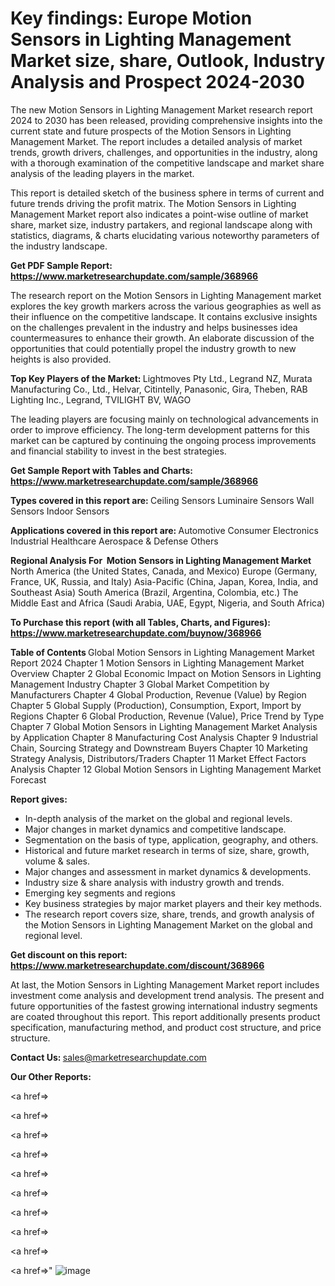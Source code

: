 # Key findings: Europe Motion Sensors in Lighting Management Market size, share, Outlook, Industry Analysis and Prospect 2024-2030

The new Motion Sensors in Lighting Management Market research report 2024 to 2030 has been released, providing comprehensive insights into the current state and future prospects of the Motion Sensors in Lighting Management Market. The report includes a detailed analysis of market trends, growth drivers, challenges, and opportunities in the industry, along with a thorough examination of the competitive landscape and market share analysis of the leading players in the market.

This report is detailed sketch of the business sphere in terms of current and future trends driving the profit matrix. The Motion Sensors in Lighting Management Market report also indicates a point-wise outline of market share, market size, industry partakers, and regional landscape along with statistics, diagrams, &amp; charts elucidating various noteworthy parameters of the industry landscape.

<strong><b>Get PDF Sample Report: <a href=https://www.marketresearchupdate.com/sample/368966>https://www.marketresearchupdate.com/sample/368966</a></b></strong>

The research report on the Motion Sensors in Lighting Management market explores the key growth markers across the various geographies as well as their influence on the competitive landscape. It contains exclusive insights on the challenges prevalent in the industry and helps businesses idea countermeasures to enhance their growth. An elaborate discussion of the opportunities that could potentially propel the industry growth to new heights is also provided.

<strong><b>Top Key Players of the Market:
</b></strong>Lightmoves Pty Ltd., Legrand NZ, Murata Manufacturing Co., Ltd., Helvar, Citintelly, Panasonic, Gira, Theben, RAB Lighting Inc., Legrand, TVILIGHT BV, WAGO<strong><b>
</b></strong>

The leading players are focusing mainly on technological advancements in order to improve efficiency. The long-term development patterns for this market can be captured by continuing the ongoing process improvements and financial stability to invest in the best strategies.

<strong><b>Get Sample Report with Tables and Charts: <a href=https://www.marketresearchupdate.com/sample/368966>https://www.marketresearchupdate.com/sample/368966</a></b></strong>

<strong><b>Types covered in this report are:
</b></strong>Ceiling Sensors
Luminaire Sensors
Wall Sensors
Indoor Sensors<strong><b>
</b></strong>

<strong><b>Applications covered in this report are:
</b></strong>Automotive
Consumer Electronics
Industrial
Healthcare
Aerospace & Defense
Others<strong><b>
</b></strong>

<strong><b>Regional Analysis For  Motion Sensors in Lighting Management Market</b></strong><strong><b>
</b></strong>North America (the United States, Canada, and Mexico)
Europe (Germany, France, UK, Russia, and Italy)
Asia-Pacific (China, Japan, Korea, India, and Southeast Asia)
South America (Brazil, Argentina, Colombia, etc.)
The Middle East and Africa (Saudi Arabia, UAE, Egypt, Nigeria, and South Africa)

<strong><b>To Purchase this report (with all Tables, Charts, and Figures): <a href=https://www.marketresearchupdate.com/buynow/368966>https://www.marketresearchupdate.com/buynow/368966</a></b></strong>

<strong><b>Table of Contents</b></strong><strong><b>
</b></strong>Global Motion Sensors in Lighting Management Market Report 2024
Chapter 1 Motion Sensors in Lighting Management Market Overview
Chapter 2 Global Economic Impact on Motion Sensors in Lighting Management Industry
Chapter 3 Global Market Competition by Manufacturers
Chapter 4 Global Production, Revenue (Value) by Region
Chapter 5 Global Supply (Production), Consumption, Export, Import by Regions
Chapter 6 Global Production, Revenue (Value), Price Trend by Type
Chapter 7 Global Motion Sensors in Lighting Management Market Analysis by Application
Chapter 8 Manufacturing Cost Analysis
Chapter 9 Industrial Chain, Sourcing Strategy and Downstream Buyers
Chapter 10 Marketing Strategy Analysis, Distributors/Traders
Chapter 11 Market Effect Factors Analysis
Chapter 12 Global Motion Sensors in Lighting Management Market Forecast

<strong><b>Report gives:</b></strong>

- In-depth analysis of the market on the global and regional levels.
- Major changes in market dynamics and competitive landscape.
- Segmentation on the basis of type, application, geography, and others.
- Historical and future market research in terms of size, share, growth, volume &amp; sales.
- Major changes and assessment in market dynamics &amp; developments.
- Industry size &amp; share analysis with industry growth and trends.
- Emerging key segments and regions
- Key business strategies by major market players and their key methods.
- The research report covers size, share, trends, and growth analysis of the Motion Sensors in Lighting Management Market on the global and regional level.

<strong><b>Get discount on this report: <a href=https://www.marketresearchupdate.com/discount/368966>https://www.marketresearchupdate.com/discount/368966</a></b></strong>

At last, the Motion Sensors in Lighting Management Market report includes investment come analysis and development trend analysis. The present and future opportunities of the fastest growing international industry segments are coated throughout this report. This report additionally presents product specification, manufacturing method, and product cost structure, and price structure.

<strong><b>Contact Us:
</b></strong>sales@marketresearchupdate.com

<strong>Our Other Reports:</strong>

<a href=></a>

<a href=></a>

<a href=></a>

<a href=></a>

<a href=></a>

<a href=></a>

<a href=></a>

<a href=></a>

<a href=></a>

<a href=></a>"
![image](https://github.com/Gayatrikarjule/Market-Analysis-360/assets/97346546/637b55d0-a478-42ed-a2d8-588f64a71c6b)

